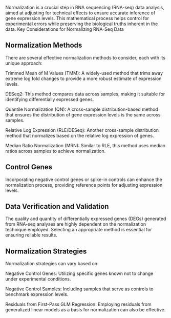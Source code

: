 Normalization is a crucial step in RNA sequencing (RNA-seq) data analysis, aimed at adjusting for technical effects to ensure accurate inference of gene expression levels. This mathematical process helps control for experimental errors while preserving the biological truths inherent in the data.
Key Considerations for Normalizing RNA-Seq Data

## Normalization Methods  

There are several effective normalization methods to consider, each with its unique approach:  

Trimmed Mean of M Values (TMM): A widely-used method that trims away extreme log fold changes to provide a more robust estimate of expression levels.  

DESeq2: This method compares data across samples, making it suitable for identifying differentially expressed genes.  

Quantile Normalization (QN): A cross-sample distribution-based method that ensures the distribution of gene expression levels is the same across samples.  

Relative Log Expression (RLE/DESeq): Another cross-sample distribution method that normalizes based on the relative log expression of genes.  

Median Ratio Normalization (MRN): Similar to RLE, this method uses median ratios across samples to achieve normalization.  


## Control Genes  

Incorporating negative control genes or spike-in controls can enhance the normalization process, providing reference points for adjusting expression levels.

## Data Verification and Validation  

The quality and quantity of differentially expressed genes (DEGs) generated from RNA-seq analyses are highly dependent on the normalization technique employed. Selecting an appropriate method is essential for ensuring reliable results.  

## Normalization Strategies  

Normalization strategies can vary based on:  

Negative Control Genes: Utilizing specific genes known not to change under experimental conditions.  

Negative Control Samples: Including samples that serve as controls to benchmark expression levels.  

Residuals from First-Pass GLM Regression: Employing residuals from generalized linear models as a basis for normalization can also be effective.
